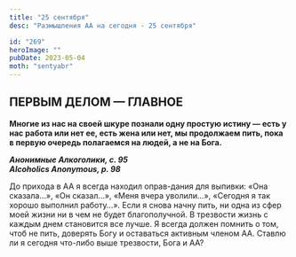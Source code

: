 ```yaml
---
title: "25 сентября"
desc: "Размышления АА на сегодня - 25 сентября"

id: "269"
heroImage: ""
pubDate: 2023-05-04
moth: "sentyabr"
---
```


## ПЕРВЫМ ДЕЛОМ — ГЛАВНОЕ

**Многие из нас на своей шкуре познали одну простую истину — есть у нас работа
или нет ее, есть жена или нет, мы продолжаем пить, пока в первую очередь
полагаемся на людей, а не на Бога.**

**_Анонимные Алкоголики, с. 95  
Alcoholics Anonymous, p. 98_**

До прихода в АА я всегда находил оправ-дания для выпивки: «Она сказала…», «Он
сказал…», «Меня вчера уволили…», «Сегодня я так хорошо выполнил работу…». Если
я снова начну пить, ни одна из сфер моей жизни ни в чем не будет
благополучной. В трезвости жизнь с каждым днем становится все лучше. Я всегда
должен помнить о том, чтоб не пить, доверять Богу и оставаться активным членом
АА. Ставлю ли я сегодня что-либо выше трезвости, Бога и АА?
